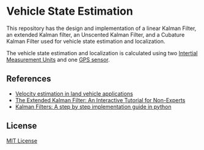 # Vehicle State Estimation

This repository has the design and implementation of a linear Kalman Filter, an extended Kalman filter,  an Unscented Kalman Filter,  and a Cubature Kalman Filter used for vehicle state estimation and localization.

The vehicle state estimation and localization is calculated using two [Intertial Measurement Units](https://cdn-shop.adafruit.com/datasheets/BST_BNO055_DS000_12.pdf) and one [GPS sensor](https://www.swiftnav.com/latest/piksi-multi-hw-specification). 

## References

- [Velocity estimation in land vehicle applications](https://pdfs.semanticscholar.org/d301/5a6f939b8ac4563d8c2b23da3457106e2c33.pdf)
- [The Extended Kalman Filter: An Interactive Tutorial for Non-Experts](https://simondlevy.academic.wlu.edu/kalman-tutorial/)
- [Kalman Filters: A step by step implementation guide in python](https://towardsdatascience.com/kalman-filters-a-step-by-step-implementation-guide-in-python-91e7e123b968)

## License

[MIT License](LICENSE)